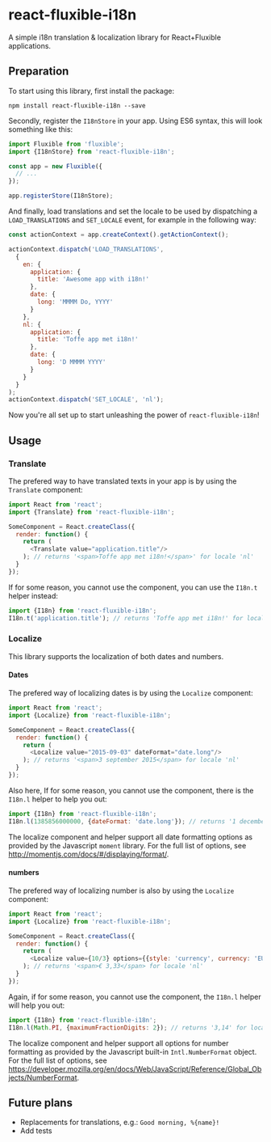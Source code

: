 # react-fluxible-i18n
A simple i18n translation &amp; localization library for React+Fluxible applications.

## Preparation

To start using this library, first install the package:
```
npm install react-fluxible-i18n --save
```

Secondly, register the `I18nStore` in your app. Using ES6 syntax, this will look something like this:
```javascript
import Fluxible from 'fluxible';
import {I18nStore} from 'react-fluxible-i18n';

const app = new Fluxible({
  // ...
});

app.registerStore(I18nStore);
```

And finally, load translations and set the locale to be used by dispatching a `LOAD_TRANSLATIONS` and `SET_LOCALE` event, for example in the following way:
```javascript
const actionContext = app.createContext().getActionContext();

actionContext.dispatch('LOAD_TRANSLATIONS',
  {
    en: {
      application: {
        title: 'Awesome app with i18n!'
      },
      date: {
        long: 'MMMM Do, YYYY'
      }
    },
    nl: {
      application: {
        title: 'Toffe app met i18n!'
      },
      date: {
        long: 'D MMMM YYYY'
      }
    }
  }
);
actionContext.dispatch('SET_LOCALE', 'nl');
```

Now you're all set up to start unleashing the power of `react-fluxible-i18n`!

## Usage

### Translate

The prefered way to have translated texts in your app is by using the `Translate` component:
```javascript
import React from 'react';
import {Translate} from 'react-fluxible-i18n';

SomeComponent = React.createClass({
  render: function() {
    return (
      <Translate value="application.title"/>
    ); // returns '<span>Toffe app met i18n!</span>' for locale 'nl'
  }
});
```

If for some reason, you cannot use the component, you can use the `I18n.t` helper instead:
```javascript
import {I18n} from 'react-fluxible-i18n';
I18n.t('application.title'); // returns 'Toffe app met i18n!' for locale 'nl'
```

### Localize

This library supports the localization of both dates and numbers. 

#### Dates

The prefered way of localizing dates is by using the `Localize` component:
```javascript
import React from 'react';
import {Localize} from 'react-fluxible-i18n';

SomeComponent = React.createClass({
  render: function() {
    return (
      <Localize value="2015-09-03" dateFormat="date.long"/>
    ); // returns '<span>3 september 2015</span> for locale 'nl'
  }
});
```

Also here, If for some reason, you cannot use the component, there is the `I18n.l` helper to help you out:
```javascript
import {I18n} from 'react-fluxible-i18n';
I18n.l(1385856000000, {dateFormat: 'date.long'}); // returns '1 december 2013' for locale 'nl'
```

The localize component and helper support all date formatting options as provided by the Javascript `moment` library. For the full list of options, see http://momentjs.com/docs/#/displaying/format/.

#### numbers

The prefered way of localizing number is also by using the `Localize` component:
```javascript
import React from 'react';
import {Localize} from 'react-fluxible-i18n';

SomeComponent = React.createClass({
  render: function() {
    return (
      <Localize value={10/3} options={{style: 'currency', currency: 'EUR', minimumFractionDigits: 2, maximumFractionDigits: 2}}/>
    ); // returns '<span>€ 3,33</span> for locale 'nl'
  }
});
```

Again, if for some reason, you cannot use the component, the `I18n.l` helper will help you out:
```javascript
import {I18n} from 'react-fluxible-i18n';
I18n.l(Math.PI, {maximumFractionDigits: 2}); // returns '3,14' for locale 'nl'
```

The localize component and helper support all options for number formatting as provided by the Javascript built-in `Intl.NumberFormat` object. For the full list of options, see https://developer.mozilla.org/en/docs/Web/JavaScript/Reference/Global_Objects/NumberFormat.

## Future plans

* Replacements for translations, e.g.: `Good morning, %{name}!`
* Add tests
